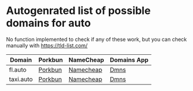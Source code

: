 # Autogenrated list of possible domains for auto

No function implemented to check if any of these work, but you can check manually with https://tld-list.com/

| Domain | Porkbun | NameCheap | Domains App |
|---|---|---|---|
| fl.auto | [Porkbun](https://porkbun.com/checkout/search?prb=e814663da1&tlds=&idnLanguage=&search=search&q=fl.auto) | [Namecheap](https://www.namecheap.com/domains/registration/results/?domain=fl.auto) | [Dmns](https://dmns.app/domains?q=fl.auto) |
| taxi.auto | [Porkbun](https://porkbun.com/checkout/search?prb=e814663da1&tlds=&idnLanguage=&search=search&q=taxi.auto) | [Namecheap](https://www.namecheap.com/domains/registration/results/?domain=taxi.auto) | [Dmns](https://dmns.app/domains?q=taxi.auto) |

